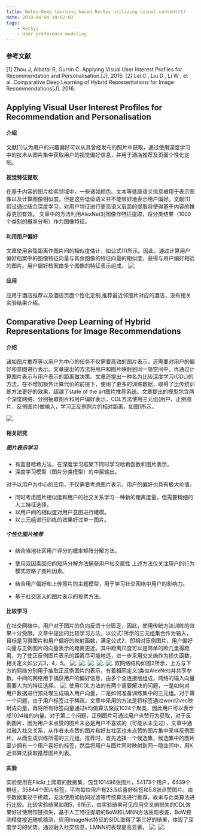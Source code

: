 ```yaml
---
title: Notes-Deep learning based RecSys utilizing visual content(1)
date: 2019-04-04 10:02:03
tags:
    - RecSys
    - User preference modeling 
---
```


### 参考文献
[1] Zhou J, Albatal R, Gurrin C. Applying Visual User Interest Profiles for Recommendation and Personalisation.[J]. 2016.
[2] Lei C , Liu D , Li W , et al. Comparative Deep Learning of Hybrid Representations for Image Recommendations[J]. 2016.


## Applying Visual User Interest Profiles for Recommendation and Personalisation

#### 介绍
文献[1]认为用户的兴趣偏好可以从其曾经发布的照片中获取，通过使用深度学习中的技术从图片集中获取用户的视觉偏好信息，并用于酒店推荐及页面个性化定制。

#### 视觉特征提取
在基于内容的图片检索领域中，一些诸如颜色、文本等低级语义信息被用于表示图像以及计算图像相似度，但是这些低级语义并不能很好地表示用户偏好。文献[1]假设通过结合深度学习，对用户特征进行更高语义层面的提取将使得基于内容的推荐更加有效。
文章中的方法利用AlexNet对图像作特征提取，将分类结果（1000个类别的概率分布）作为图像特征。

<!-- more -->

#### 利用用户偏好
文章使用余弦距离作图片间的相似度估计，如公式(1)所示。因此，通过计算用户偏好档案中的图像特征向量与其余图像的特征向量的相似度，获得与用户偏好相近的图片。用户偏好档案由多个图像的特征表示组成。
![.](Notes-Deep-learning-based-RecSys-utilizing-visual-content-1/Formula1.png)

#### 应用
应用于酒店推荐以及酒店页面个性化定制,推荐最近邻图片对应的酒店，没有相关实验结果介绍。

## Comparative Deep Learning of Hybrid Representations for Image Recommendations

#### 介绍
诸如图片推荐等以用户为中心的任务不仅需要高效的图片表示，还需要对用户的偏好和意图进行表示。文章提出的方法将用户和图片映射到同一隐空间中，再通过计算图片表示与用户表示的距离做决策。文章还提出一种名为比较深度学习(CDL)的方法，在不增加额外计算代价的前提下，使用了更多的训练数据，取得了比传统训练方法更好的效果，超越了state of the art图片推荐系统。文章提出的模型包含两个深度网络，分别抽取图片和用户偏好表示，CDL方法使用三元组(用户、正例图片，反例图片)做输入，学习正反例照片的相对距离，如图1所示。

![.](Notes-Deep-learning-based-RecSys-utilizing-visual-content-1/Figure1.png) 

#### 相关研究

##### 图片表示学习

* 有监督哈希方法，在深度学习框架下同时学习哈希函数和图片表示。
* 深度学习模型（图片分类模型）的中层输出。

对于以用户为中心的应用，不仅需要考虑图片表示，用户的偏好也具有极大价值。
* 同时考虑图片相似度和用户的社交关系学习一种新的距离度量，但需要精细的人工特征选择。
* 以用户间的相似度对用户意图进行建模。
* 以三元组进行训练的效果好过单一图片。

##### 个性化图片推荐

* 结合当地社区用户评分的概率矩阵分解方法。
* 使用双因素回归的矩阵分解方法捕获用户社交属性
上述方法仅关注用户的行为模式忽略了图片因素。

* 结合用户偏好和上传照片的主题模型，用于学习社交网络中用户的影响力。
* 基于社交嵌入的图片表示的投票方法。

#### 比较学习

在社交网络中，用户对于图片的负向反馈十分匮乏，因此，使用传统方法训练的效果十分受限。文章中提出的比较学习方法，以公式1所示的三元组集合作为输入，目标是习得图片和用户偏好的映射函数，满足公式2，即相对反例图片，用户偏好向量与正例图片的向量表示的距离更近。其中距离尺度可以是简单的欧几里得距离，为了使正反例图片表示的距离尽可能地远，进一步采用交叉熵作为损失函数，相关定义如公式3，4，5。
![.](Notes-Deep-learning-based-RecSys-utilizing-visual-content-1/F1.png) ![.](Notes-Deep-learning-based-RecSys-utilizing-visual-content-1/F2.png)
![.](Notes-Deep-learning-based-RecSys-utilizing-visual-content-1/F3.png) ![.](Notes-Deep-learning-based-RecSys-utilizing-visual-content-1/F4.png)
![.](Notes-Deep-learning-based-RecSys-utilizing-visual-content-1/F5.png)
双网络结构如图2所示，上方与下方的网络分别用于抽取正反例图片的表示，有着相同定义(类似AlexNet)并共享参数。中间的网络用于捕获用户的偏好信息，由多个全连接层组成，网络的输入向量需要人为的特征选择。
![.](Notes-Deep-learning-based-RecSys-utilizing-visual-content-1/Figure2.png)
使用CDL方法的有两个需要解决的问题，一是如何对用户数据进行预处理生成输入用户向量，二是如何准备训练集中的三元组。对于第一个问题，由于用户标签过于稀疏，文章中采用的方法是将标签通过word2vec映射成向量，再将所有标签向量通过k均值算法聚成1024个聚类，因此用户可以表示成1024维的向量。对于第二个问题，正例图片可通过用户点赞行为获取，对于反例图片，因为用户未点赞的图片未必是用户不喜欢的（可能从未见过），文章中通过融入社交关系，从作者未点赞的图片和好友社区也未点赞的图片集中采样反例图片，从而生成训练所需的三元组。推荐时，首先选择一个候选集，候选集中的图片至少拥有一个用户喜好的标签，然后将用户与图片同时映射到同一隐空间中，用K近邻算法获取推荐图片列表。

#### 实验

实验使用在Flickr上爬取的数据集，包含101496张图片，54173个用户，6439个群组，35844个图片标签，平均每位用户有23.5给喜好标签和5.8张点赞图片。由于数据集过于稀疏，无法使用如协同过滤等传统算法进行推荐，故未与此类算法进行比较。比较实验结果如图5，6所示，由实验结果可见应用交叉熵损失的CDL效果好过使用铰链损失，基于人工特征提取的BoW和LMNN方法表现极差，BoW预测精度接近随机猜测，应用ImageNet特征的SIDL取得了第三好的结果，体现了深度学习的优势。通过融入社交信息，LMNN的表现提高显著，
![.](Notes-Deep-learning-based-RecSys-utilizing-visual-content-1/Figure5.png) ![.](Notes-Deep-learning-based-RecSys-utilizing-visual-content-1/Figure6.png)